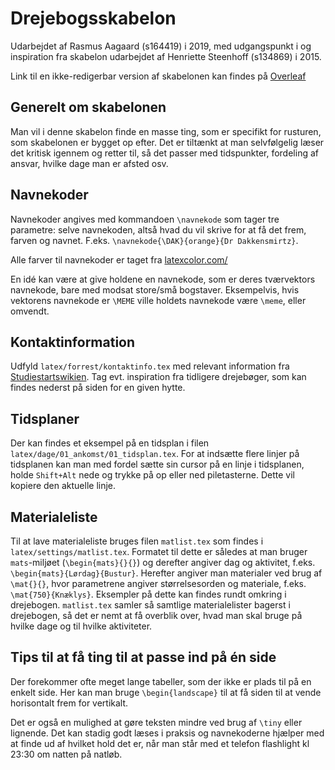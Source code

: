 # Drejebogsskabelon
Udarbejdet af Rasmus Aagaard (s164419) i 2019, med udgangspunkt i og inspiration fra skabelon udarbejdet af Henriette Steenhoff (s134869) i 2015.

Link til en ikke-redigerbar version af skabelonen kan findes på [Overleaf](https://www.overleaf.com/read/shkkbhkmbsqt)

## Generelt om skabelonen
Man vil i denne skabelon finde en masse ting, som er specifikt for rusturen, som skabelonen er bygget op efter. Det er tiltænkt at man selvfølgelig læser det kritisk igennem og retter til, så det passer med tidspunkter, fordeling af ansvar, hvilke dage man er afsted osv.

## Navnekoder
Navnekoder angives med kommandoen `\navnekode` som tager tre parametre: selve navnekoden, altså hvad du vil skrive for at få det frem, farven og navnet. F.eks. `\navnekode{\DAK}{orange}{Dr Dakkensmirtz}`.

Alle farver til navnekoder er taget fra [latexcolor.com/](http://latexcolor.com/)

En idé kan være at give holdene en navnekode, som er deres tværvektors navnekode, bare med modsat store/små bogstaver. Eksempelvis, hvis vektorens navnekode er `\MEME` ville holdets navnekode være `\meme`, eller omvendt.

## Kontaktinformation
Udfyld `latex/forrest/kontaktinfo.tex` med relevant information fra [Studiestartswikien](https://studiestartswiki.pf.dk/rusturshytter:start). Tag evt. inspiration fra tidligere drejebøger, som kan findes nederst på siden for en given hytte.

## Tidsplaner
Der kan findes et eksempel på en tidsplan i filen `latex/dage/01_ankomst/01_tidsplan.tex`. For at indsætte flere linjer på tidsplanen kan man med fordel sætte sin cursor på en linje i tidsplanen, holde `Shift+Alt` nede og trykke på op eller ned piletasterne. Dette vil kopiere den aktuelle linje.

## Materialeliste
Til at lave materialeliste bruges filen `matlist.tex` som findes i `latex/settings/matlist.tex`. Formatet til dette er således at man bruger `mats`-miljøet (`\begin{mats}{}{}`) og derefter angiver dag og aktivitet, f.eks. `\begin{mats}{Lørdag}{Bustur}`. Herefter angiver man materialer ved brug af `\mat{}{}`, hvor parametrene angiver størrelsesorden og materiale, f.eks. `\mat{750}{Knæklys}`. Eksempler på dette kan findes rundt omkring i drejebogen. `matlist.tex` samler så samtlige materialelister bagerst i drejebogen, så det er nemt at få overblik over, hvad man skal bruge på hvilke dage og til hvilke aktiviteter.

## Tips til at få ting til at passe ind på én side
Der forekommer ofte meget lange tabeller, som der ikke er plads til på en enkelt side. Her kan man bruge `\begin{landscape}` til at få siden til at vende horisontalt frem for vertikalt. 

Det er også en mulighed at gøre teksten mindre ved brug af `\tiny` eller lignende. Det kan stadig godt læses i praksis og navnekoderne hjælper med at finde ud af hvilket hold det er, når man står med et telefon flashlight kl 23:30 om natten på natløb.

